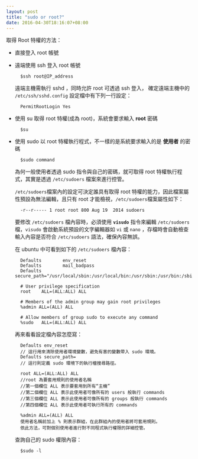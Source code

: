 ```yaml
---
layout: post
title: "sudo or root?"
date: 2016-04-30T18:16:07+08:00
---
```


取得 Root 特權的方法：

* 直接登入 root 帳號

* 遠端使用 ssh 登入 root 帳號

		$ssh root@IP_address
	
	遠端主機需執行 sshd ，同時允許 root 可透過 ssh 登入， 確定遠端主機中的 `/etc/ssh/sshd.config` 設定檔中有下列一行設定：
	
		PermitRootLogin Yes
		
* 使用 su 取得 root 特權(成為 root)，系統會要求輸入 **root** 密碼
	
		$su
		
* 使用 sudo 以 root 特權執行程式，不一樣的是系統要求輸入的是 **使用者** 的密碼

		$sudo command
	
	為何一般使用者透過 sudo 指令與自己的密碼，就可取得 root 特權執行程式，其實是透過 `/etc/sudoers` 檔案來進行控管。
		
	`/etc/sudoers`檔案內的設定可決定誰具有取得 root 特權的能力，因此檔案屬性預設為無法編輯，且只有 root 才能檢視，`/etc/sudoers`檔案屬性如下：
	
		-r--r----- 1 root root 800 Aug 19  2014 sudoers	
	要修改 `/etc/sudoers` 檔內容時，必須使用 **`visudo`** 指令來編輯 `/etc/sudoers` 檔，`visudo` 會啟動系統預設的文字編輯器如 `vi` 或 `nano` ，存檔時會自動檢查輸入內容是否符合 `/etc/sudoers` 語法，確保內容無誤。
	
	在 ubuntu 中可看到如下的 `/etc/sudoers` 檔內容：
	
		Defaults        env_reset
		Defaults        mail_badpass
		Defaults        secure_path="/usr/local/sbin:/usr/local/bin:/usr/sbin:/usr/bin:/sbin:/bin"
		
		# User privilege specification
		root    ALL=(ALL:ALL) ALL

		# Members of the admin group may gain root privileges
		%admin ALL=(ALL) ALL

		# Allow members of group sudo to execute any command
		%sudo   ALL=(ALL:ALL) ALL
	
	
	
	
	
	再來看看設定檔內容怎麼寫：
		
		Defaults env_reset
		// 這行用來清除使用者環境變數，避免有害的變數帶入 sudo 環境。
		Defaults secure_path=
		// 這行則定義 sudo 環境下的執行檔搜尋路徑。
		
		root ALL=(ALL:ALL) ALL
		//root 為要套用規則的使用者名稱
		//第一個欄位 ALL 表示要套用到所有“主機”
		//第二個欄位 ALL 表示此使用者可像所有的 users 般執行 commands
		//第三個欄位 ALL 表示此使用者可像所有的 groups 般執行 commands
		//第四個欄位 ALL 表示此使用者可執行所有的 commands
		
		%admin ALL=(ALL) ALL
		使用者名稱前加上 % 則表示群組，在此群組內的使用者將可套用規則。
		依此方法，可對個別使用者進行對不同程式執行權限的詳細控管。
	
	查詢自己的 sudo 權限內容：
	
		$sudo -l
		

	
